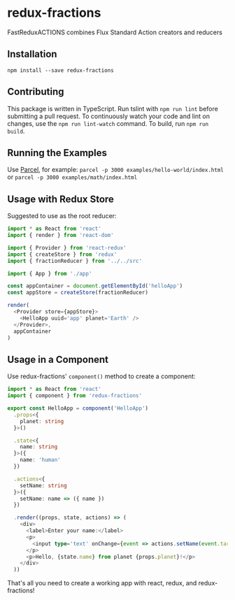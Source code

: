 # redux-fractions
FastReduxACTIONS combines Flux Standard Action creators and reducers

## Installation

`npm install --save redux-fractions`

## Contributing

This package is written in TypeScript. Run tslint with `npm run lint` before submitting a pull request. To continuously watch your code and lint on changes, use the `npm run lint-watch` command. To build, run `npm run build`.

## Running the Examples

Use [Parcel](https://parceljs.org/), for example: `parcel -p 3000 examples/hello-world/index.html` or `parcel -p 3000 examples/math/index.html`

## Usage with Redux Store

Suggested to use as the root reducer:

```TypeScript
import * as React from 'react'
import { render } from 'react-dom'

import { Provider } from 'react-redux'
import { createStore } from 'redux'
import { fractionReducer } from '../../src'

import { App } from './app'

const appContainer = document.getElementById('helloApp')
const appStore = createStore(fractionReducer)

render(
  <Provider store={appStore}>
    <HelloApp uuid='app' planet='Earth' />
  </Provider>,
  appContainer
)
```

## Usage in a Component

Use redux-fractions' `component()` method to create a component:

```TypeScript
import * as React from 'react'
import { component } from 'redux-fractions'

export const HelloApp = component('HelloApp')
  .props<{
    planet: string
  }>()

  .state<{
    name: string
  }>({
    name: 'human'
  })

  .actions<{
    setName: string
  }>({
    setName: name => ({ name })
  })

  .render((props, state, actions) => (
    <div>
      <label>Enter your name:</label>
      <p>
        <input type='text' onChange={event => actions.setName(event.target.value)} value={state.name} />
      </p>
      <p>Hello, {state.name} from planet {props.planet}!</p>
    </div>
  ))
```

That's all you need to create a working app with react, redux, and redux-fractions!
